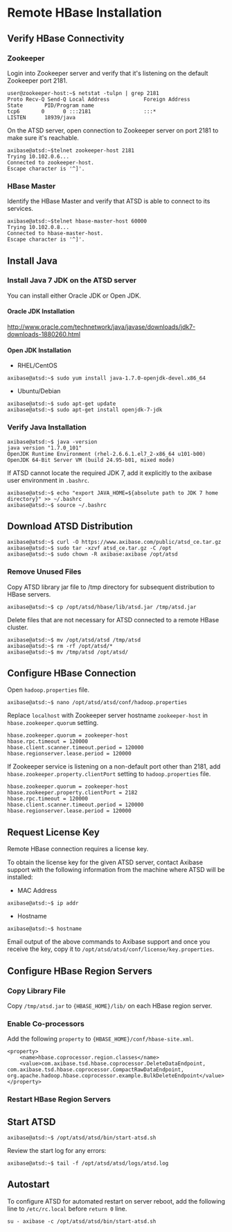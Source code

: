 # Remote HBase Installation

## Verify HBase Connectivity

### Zookeeper

Login into Zookeeper server and verify that it's listening on the default Zookeeper port 2181.

```
user@zookeeper-host:~$ netstat -tulpn | grep 2181
Proto Recv-Q Send-Q Local Address           Foreign Address         State       PID/Program name   
tcp6       0      0 :::2181                 :::*                    LISTEN      18939/java          
```

On the ATSD server, open connection to Zookeeper server on port 2181 to make sure it's reachable.

```
axibase@atsd:~$telnet zookeeper-host 2181
Trying 10.102.0.6...
Connected to zookeeper-host.
Escape character is '^]'.
```

### HBase Master

Identify the HBase Master and verify that ATSD is able to connect to its services.

```
axibase@atsd:~$telnet hbase-master-host 60000
Trying 10.102.0.8...
Connected to hbase-master-host.
Escape character is '^]'.
```

## Install Java

### Install Java 7 JDK on the ATSD server

You can install either Oracle JDK or Open JDK.

#### Oracle JDK Installation

http://www.oracle.com/technetwork/java/javase/downloads/jdk7-downloads-1880260.html

#### Open JDK Installation

* RHEL/CentOS

```
axibase@atsd:~$ sudo yum install java-1.7.0-openjdk-devel.x86_64
```

* Ubuntu/Debian

```
axibase@atsd:~$ sudo apt-get update
axibase@atsd:~$ sudo apt-get install openjdk-7-jdk
```

### Verify Java Installation

```
axibase@atsd:~$ java -version
java version "1.7.0_101"
OpenJDK Runtime Environment (rhel-2.6.6.1.el7_2-x86_64 u101-b00)
OpenJDK 64-Bit Server VM (build 24.95-b01, mixed mode)
```

If ATSD cannot locate the required JDK 7, add it explicitly to the axibase user environment in `.bashrc`.

```
axibase@atsd:~$ echo "export JAVA_HOME=${absolute path to JDK 7 home directory}" >> ~/.bashrc
axibase@atsd:~$ source ~/.bashrc
```


## Download ATSD Distribution

```
axibase@atsd:~$ curl -O https://www.axibase.com/public/atsd_ce.tar.gz
axibase@atsd:~$ sudo tar -xzvf atsd_ce.tar.gz -C /opt
axibase@atsd:~$ sudo chown -R axibase:axibase /opt/atsd
```

### Remove Unused Files

Copy ATSD library jar file to /tmp directory for subsequent distribution to HBase servers.

```
axibase@atsd:~$ cp /opt/atsd/hbase/lib/atsd.jar /tmp/atsd.jar
```

Delete files that are not necessary for ATSD connected to a remote HBase cluster.

```
axibase@atsd:~$ mv /opt/atsd/atsd /tmp/atsd
axibase@atsd:~$ rm -rf /opt/atsd/*
axibase@atsd:~$ mv /tmp/atsd /opt/atsd/
```

## Configure HBase Connection

Open `hadoop.properties` file.

```
axibase@atsd:~$ nano /opt/atsd/atsd/conf/hadoop.properties
```

Replace `localhost` with Zookeeper server hostname `zookeeper-host` in `hbase.zookeeper.quorum` setting.

```
hbase.zookeeper.quorum = zookeeper-host
hbase.rpc.timeout = 120000 
hbase.client.scanner.timeout.period = 120000
hbase.regionserver.lease.period = 120000
```

If Zookeeper service is listening on a non-default port other than 2181, add `hbase.zookeeper.property.clientPort` setting to `hadoop.properties` file.

```
hbase.zookeeper.quorum = zookeeper-host
hbase.zookeeper.property.clientPort = 2182
hbase.rpc.timeout = 120000 
hbase.client.scanner.timeout.period = 120000
hbase.regionserver.lease.period = 120000
```

## Request License Key

Remote HBase connection requires a license key. 

To obtain the license key for the given ATSD server, contact Axibase support with the following information from the machine where ATSD will be installed:

* MAC Address

```
axibase@atsd:~$ ip addr
```

* Hostname

```
axibase@atsd:~$ hostname
```

Email output of the above commands to Axibase support and once you receive the key, copy it to `/opt/atsd/atsd/conf/license/key.properties`.

## Configure HBase Region Servers

### Copy Library File

Copy `/tmp/atsd.jar` to `{HBASE_HOME}/lib/` on each HBase region server.

### Enable Co-processors

Add the following `property` to `{HBASE_HOME}/conf/hbase-site.xml`.

```
<property>
    <name>hbase.coprocessor.region.classes</name>
    <value>com.axibase.tsd.hbase.coprocessor.DeleteDataEndpoint, com.axibase.tsd.hbase.coprocessor.CompactRawDataEndpoint, org.apache.hadoop.hbase.coprocessor.example.BulkDeleteEndpoint</value>
</property>
```

### Restart HBase Region Servers

## Start ATSD

```
axibase@atsd:~$ /opt/atsd/atsd/bin/start-atsd.sh
```

Review the start log for any errors:

```
axibase@atsd:~$ tail -f /opt/atsd/atsd/logs/atsd.log
```

## Autostart

To configure ATSD for automated restart on server reboot, add the following line to `/etc/rc.local` before `return 0` line.

```
su - axibase -c /opt/atsd/atsd/bin/start-atsd.sh
```
